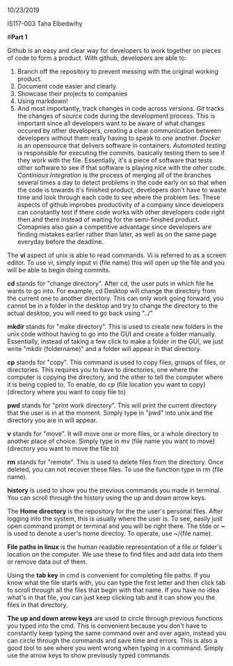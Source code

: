 10/23/2019

IS117-003
Taha Elbedwihy 

#**Part 1** 

Github is an easy and clear way for developers to work together on pieces of code to form a product. With github, developers are able to:
1. Branch off the repository to prevent messing with the original working product. 
2. Document code easier and clearly.
3. Showcase their projects to companies
4. Using markdown!
5. And most importantly, track changes in code across versions.
*Git* tracks the changes of source code during the development process. This is important since all developers want to be aware of what changes occured by other developers, creating a clear communication between developers without them really having to speak to one another. *Docker* is an opensource that delivers software in containers. *Automated testing* is responsible for executing the commits, basically testing them to see if they work with the file. Essentially, it's a piece of software that tests other software to see if that software is playing nice with the other code. *Continious Integration* is the process of merging all of the branches several times a day to detect problems in the code early on so that when the code is towards it's finished product, developers don't have to waste time and look through each code to see where the problem lies. These aspects of github improbes productivity of a company since developers can constantly test if there code works with other developers code right then and there instead of waiting for the semi-finished product. Comapnies also gain a competitive advantage since developers are finding mistakes earlier rather than later, as well as on the same page everyday before the deadline. 
 
The **vi** aspect of unix is able to read commands. Vi is referred to as a screen editor. To use vi, simply input vi (file name) this will open up the file and you will be able to begin doing commits. 

**cd** stands for "change directory". After cd, the user puts in which file he wants to go into. For example, cd Desktop will change the directory from the current one to another directory. This can only work going forward, you cannot be in a folder in the desktop and try to change the directory to the actual desktop, you will need to go back using "../"

**mkdir** stands for "make directory". This is used to create new folders in the unix code without having to go into the GUI and create a folder manually. Essentially, instead of taking a few click to make a folder in the GUI, we just write "mkdir (foldername)" and a folder will appear in that directory.

**cp** stands for "copy". This command is used to copy files, groups of files, or directories. This requires you to have to directories, one where the computer is copying the directory, and the other to tell the computer where it is being copied to. To enable, do cp (file location you want to copy) (directory where you want to copy file to)

**pwd** stands for "print work directory". This will print the current directory that the user is in at the moment. Simply type in "pwd" into unix and the directory you are in will appear. 

**v** stands for "move". It will move one or more files, or a whole directory to another place of choice. Simply type in mv (file name you want to move) (directory you want to move the file to)

**rm** stands for "remote". This is used to delete files from the directory. Once deleted, you can not recover these files. To use the function type in rm (file name). 

**history** is used to show you the previous commands you made in terminal. You can scroll through the history using the up and down arrow keys. 

The **Home directory** is the repository for the the user's personal files. After logging into the system, this is usually where the user is. To see, easily just open command prompt or terminal and you will be right there. The tilde or **~** is used to denote a user's home directoy. To operate, use ~/(file name).

**File paths in linux** is the human readable representation of a file or folder's location on the computer. We use these to find files and add data into them or remove data out of them. 

Using the **tab key** in cmd is convenient for completing file paths. If you know what the file starts with, you can type the first letter and then click tab to scroll through all the files that begin with that name. If you have no idea what's in that file, you can just keep clicking tab and it can show you the files in that directory. 

**The up and down arrow keys** are used to circle through previous functions you typed into the cmd. This is convenient because you don't have to constantly keep typing the same command over and over again, instead you can circle through the commands and save time and errors. This is also a good tool to see where you went wrong when typing in a command. Simply use the arrow keys to show previously typed commands.


